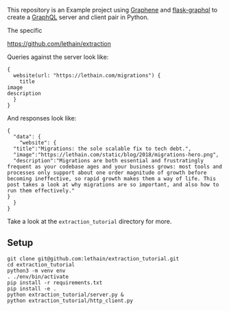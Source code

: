 
This repository is an Example project using [Graphene](https://graphene-python.org/)
and [flask-graphql]() to create a [GraphQL]()
server and client pair in Python.

The specific

https://github.com/lethain/extraction

Queries against the server look like:

    {
      website(url: "https://lethain.com/migrations") {
        title
	image
	description
      }
    }

And responses look like:

    {
      "data": {
        "website": {
	  "title":"Migrations: the sole scalable fix to tech debt.",
	  "image":"https://lethain.com/static/blog/2018/migrations-hero.png",
	  "description":"Migrations are both essential and frustratingly frequent as your codebase ages and your business grows: most tools and processes only support about one order magnitude of growth before becoming ineffective, so rapid growth makes them a way of life. This post takes a look at why migrations are so important, and also how to run them effectively."
	}
      }
    }

Take a look at the `extraction_tutorial` directory for more.

## Setup

    git clone git@github.com:lethain/extraction_tutorial.git
    cd extraction_tutorial
    python3 -m venv env
    . ./env/bin/activate
    pip install -r requirements.txt
    pip install -e .
    python extraction_tutorial/server.py &
    python extraction_tutorial/http_client.py


